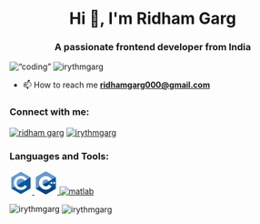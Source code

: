 <h1 align="center">Hi 👋, I'm Ridham Garg</h1>
<h3 align="center">A passionate frontend developer from India</h3>
<img align=“right” width=400 alt=“coding” src=“https://www.freepik.com/free-psd/metaverse-digital-cyber-world-technology-man-holding-virtual-reality-with-futuristic-interface-3d-hologram-data-3d-illustration_23881087.htm#query=programming%203d&position=22&from_view=keyword&track=ais&uuid=05f6828b-cc36-461e-9424-0c8cfce832d1”

<p align="left"> <img src="https://komarev.com/ghpvc/?username=irythmgarg&label=Profile%20views&color=0e75b6&style=flat" alt="irythmgarg" /> </p>

- 📫 How to reach me **ridhamgarg000@gmail.com**

<h3 align="left">Connect with me:</h3>
<p align="left">
<a href="https://fb.com/ridham garg" target="blank"><img align="center" src="https://raw.githubusercontent.com/rahuldkjain/github-profile-readme-generator/master/src/images/icons/Social/facebook.svg" alt="ridham garg" height="30" width="40" /></a>
<a href="https://instagram.com/irythmgarg" target="blank"><img align="center" src="https://raw.githubusercontent.com/rahuldkjain/github-profile-readme-generator/master/src/images/icons/Social/instagram.svg" alt="irythmgarg" height="30" width="40" /></a>
</p>

<h3 align="left">Languages and Tools:</h3>
<p align="left"> <a href="https://www.cprogramming.com/" target="_blank" rel="noreferrer"> <img src="https://raw.githubusercontent.com/devicons/devicon/master/icons/c/c-original.svg" alt="c" width="40" height="40"/> </a> <a href="https://www.w3schools.com/cpp/" target="_blank" rel="noreferrer"> <img src="https://raw.githubusercontent.com/devicons/devicon/master/icons/cplusplus/cplusplus-original.svg" alt="cplusplus" width="40" height="40"/> </a> <a href="https://www.mathworks.com/" target="_blank" rel="noreferrer"> <img src="https://upload.wikimedia.org/wikipedia/commons/2/21/Matlab_Logo.png" alt="matlab" width="40" height="40"/> </a> </p>

<p><img align="left" src="https://github-readme-stats.vercel.app/api/top-langs?username=irythmgarg&show_icons=true&locale=en&layout=compact" alt="irythmgarg" /></p>

<p>&nbsp;<img align="center" src="https://github-readme-stats.vercel.app/api?username=irythmgarg&show_icons=true&locale=en" alt="irythmgarg" /></p>
